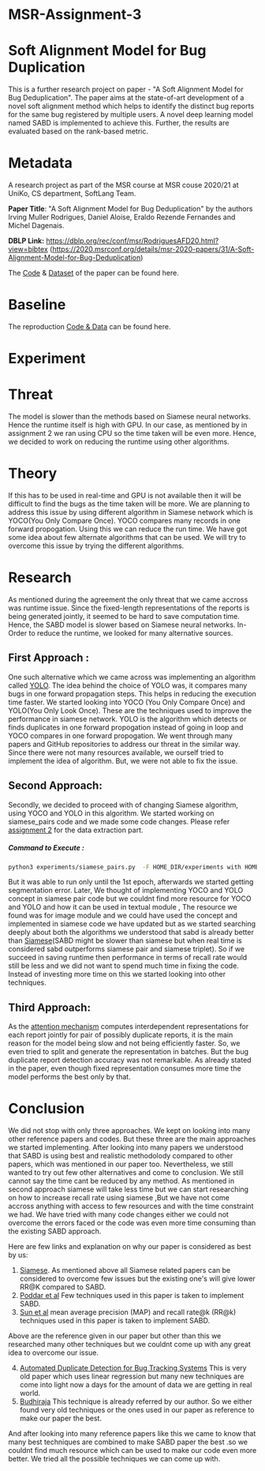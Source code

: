 # MSR-Assignment-3
# Soft Alignment Model for Bug Duplication

This is a further research project on paper - "A Soft Alignment Model for Bug Deduplication". The paper aims at the state-of-art development of a novel soft alignment method which helps to identify the distinct bug reports for the same bug registered by multiple users. A novel deep learning model named SABD is implemented to achieve this. Further, the results are evaluated based on the rank-based metric.

# Metadata

A research project as part of the MSR course at MSR couse 2020/21 at UniKo, CS department, SoftLang Team.

**Paper Title**: "A Soft Alignment Model for Bug Deduplication" by the authors Irving Muller Rodrigues, Daniel Aloise, Eraldo Rezende Fernandes and Michel Dagenais.

**DBLP Link:** https://dblp.org/rec/conf/msr/RodriguesAFD20.html?view=bibtex (https://2020.msrconf.org/details/msr-2020-papers/31/A-Soft-Alignment-Model-for-Bug-Deduplication)

The [Code](https://github.com/irving-muller/soft_alignment_model_bug_deduplication) & [Dataset](https://zenodo.org/record/3922012#.YBUloehKhnI) of the paper can be found here.

# Baseline

The reproduction [Code & Data](https://github.com/AbinayaThulsi/MSR-Soft-Alignment-Model-for-Bug-Duplication) can be found here.

# Experiment

# Threat

The model is slower than the methods based on Siamese neural networks. Hence the runtime itself is high with GPU. In our case, as mentioned by in assignment 2 we ran using CPU so the time taken will be even more. Hence, we decided to work on reducing the runtime using other algorithms.

# Theory

If this has to be used in real-time and GPU is not available then it will be difficult to find the bugs as the time taken will be more. We are planning to address this issue by using different algorithm in Siamese network which is YOCO(You Only Compare Once). YOCO compares many records in one forward propogation. Using this we can reduce the run time. We have got some idea about few alternate algorithms that can be used. We will try to overcome this issue by trying the different algorithms.

# Research

As mentioned during the agreement the only threat that we came accross was runtime issue. Since the fixed-length representations of the reports is being generated jointly, it seemed to be hard to save computation time. Hence, the SABD model is slower based on Siamese neural networks. In-Order to reduce the runtime, we looked for many alternative sources. 
## First Approach :
One such alternative which we came across was implementing an algorithm called [YOLO](https://medium.com/@kuzuryu71/improving-siamese-network-performance-f7c2371bdc1e). The idea behind the choice of YOLO was, it compares many bugs in one forward propagation steps. This helps in reducing the execution time faster. 
We started looking into YOCO (You Only Compare Once) and YOLO(You Only Look Once). These are the techniques used to improve the performance in siamese network. YOLO is the algorithm which detects or finds duplicates in one forward propogation instead of going in loop and YOCO compares in one forward propogation. We went through many papers and GitHub repositories to address our threat in the similar way.  Since there were not many resources available, we ourself tried to implement the idea of algorithm. But, we were not able to fix the issue.

## Second Approach:
Secondly, we decided to proceed with of changing Siamese algorithm, using YOCO and YOLO in this algorithm. We started working on siamese_pairs code and we made some code changes. Please refer [assignment 2](https://github.com/AbinayaThulsi/MSR-Soft-Alignment-Model-for-Bug-Duplication) for the data extraction part.

##### Command to Execute :
```bash
python3 experiments/siamese_pairs.py  -F HOME_DIR/experiments with HOME_DIR/duplicate-bug-report/json_parameters/siamese_pair_test_eclipse.json "recall_rate.window=365"
```
But it was able to run only until the 1st epoch, afterwards we started getting segmentation error. Later, We thought of implementing YOCO and YOLO concept in siamese pair code but we couldnt find more resource for YOCO and YOLO and how it can be used in textual module , The resource we found was for image module and we could have used the concept and implemented in siamese code we have updated but as we started searching deeply about both the algorithms we understood that sabd is already better than [Siamese](https://ieeexplore.ieee.org/document/1467314)(SABD might be slower than siamese but when real time is considered sabd outperforms siamese pair and siamese triplet). So if we succeed in saving runtime then performance in terms of recall rate would still be less and we did not want to spend much time in fixing the code. Instead of investing more time on this we started looking into other techniques.

## Third Approach:
As the [attention mechanism](https://arxiv.org/abs/1409.0473) computes interdependent representations for each report jointly for pair of possibly duplicate reports, it is the main reason for the model being slow and not being efficiently faster. So, we even tried to split and generate the representation in batches. But the bug duplicate report detection accuracy was not remarkable. As already stated in the paper, even though fixed representation consumes more time the model performs the best only by that. 

# Conclusion
We did not stop with only three approaches. We kept on looking into many other reference papers and codes. But these three are the main approaches we started implementing. After looking into many papers we understood that SABD is using best  and realistic methodolody compared to other papers, which was mentioned in our paper too. Nevertheless, we still wanted to try out few other alternatives and come to conclusion. We still cannot say the time cant be reduced by any method. As mentioned in second approach siamese will take less time but we can start researching on how to increase recall rate using siamese ,But we have not come accross anything with access to few resources and with the time constraint we had. We have tried with many code changes either we could not overcome the errors faced or the code was even more time consuming than the existing SABD approach.

Here are few links and explanation on why our paper is considered as best by us:
1. [Siamese](https://ieeexplore.ieee.org/document/8094414). As mentioned above all Siamese related papers can be considered to overcome few issues but the existing one's will give lower RR@K compared to SABD.
2. [Poddar et al](https://www.aclweb.org/anthology/N19-2020/) Few techniques used in this paper is taken to implement SABD.
3. [Sun et al](https://ieeexplore.ieee.org/document/6100061) mean average precision (MAP) and recall rate@k (RR@k) techniques used in this paper is taken to implement SABD.

Above are the reference given in our paper but other than this we researched many other techniques but we couldnt come up with any great idea to overcome our issue. 

4. [Automated Duplicate Detection for Bug Tracking Systems](https://web.eecs.umich.edu/~weimerw/p/weimer-dsn2008.pdf) This is very old paper which uses linear regression but many new techniques are come into light now a days for the amount of data we are getting in real world.
6. [Budhiraja](https://dl.acm.org/doi/proceedings/10.1145/3183440) This technique is already referred by our author. So we either found very old techniques or the ones used in our paper as reference to make our paper the best.

And after looking into many reference papers like this we came to know that many best techniques are combined to make SABD paper the best .so we couldnt find much resource which can be used to make our code even more better. We tried all the possible techniques we can come up with. 
